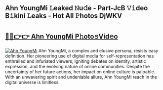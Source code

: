 ## Ahn YoungMi 𝙻eaked 𝙽u𝚍e - Part-JcB 𝚅𝚒deo B𝚒kini 𝙻eaks - Hot All 𝙿hotos DjWKV

# <h2><a href="http://ld22nni.urlbe.top/?page=Ahn+YoungMi">🔗🔗👉👉 Ahn YoungMi P𝚑oto𝚜Vid𝚎o</a></h2>

[![Ahn YoungMi](https://i.imgur.com/eBuTRDB.gif)](http://ld22nni.urlbe.top/?page=Ahn+YoungMi)
Ahn YoungMi, a complex and elusive persona, resists easy definition. Her pioneering use of digital media for self-representation has enthralled and infuriated viewers, igniting debates on identity, artistic expression, and the evolving nature of online communities. Despite the uncertainty of her future actions, her impact on online culture is palpable. With an unwavering spirit and undeniable allure, Ahn YoungMi reach in the digital universe is limitless.
